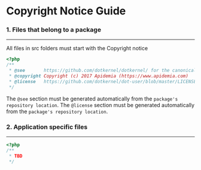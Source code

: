 Copyright  Notice Guide
==================


### 1. Files that belong to a package
-----------

All files in src folders must start with the Copyright notice 

```php
<?php
/**
 * @see       https://github.com/dotkernel/dotkernel/ for the canonical source repository
 * @copyright Copyright (c) 2017 Apidemia (https://www.apidemia.com)
 * @license   https://github.com/dotkernel/dot-user/blob/master/LICENSE.md MIT License
 */
 ```


The `@see` section must be generated automatically from the `package's repository location`.
The `@license` section must be generated automatically from the `package's repository location`.

### 2. Application specific files
-----------

```php
<?php
/**
 * TBD
 */
 ```
 
